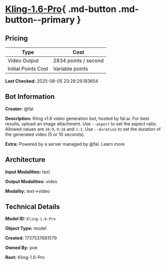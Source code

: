 # [Kling-1.6-Pro](https://poe.com/Kling-1.6-Pro){ .md-button .md-button--primary }

## Pricing

| Type | Cost |
|------|------|
| Video Output | 2834 points / second |
| Initial Points Cost | Variable points |

**Last Checked:** 2025-08-05 23:28:29.183654


## Bot Information

**Creator:** @fal

**Description:** Kling v1.6 video generation bot, hosted by fal.ai. For best results, upload an image attachment.
Use `--aspect` to set the aspect ratio. Allowed values are `16:9`, `9:16` and `1:1`. Use `--duration` to set the duration of the generated video (5 or 10 seconds).

**Extra:** Powered by a server managed by @fal. Learn more


## Architecture

**Input Modalities:** text

**Output Modalities:** video

**Modality:** text->video


## Technical Details

**Model ID:** `Kling-1.6-Pro`

**Object Type:** model

**Created:** 1737537681579

**Owned By:** poe

**Root:** Kling-1.6-Pro
